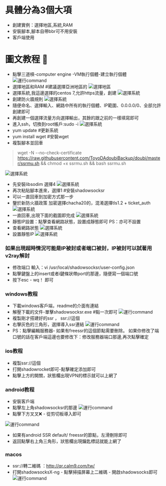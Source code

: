 # 具體分為3個大項

- 創建實例：選擇地區,系統,RAM
- 安裝腳本,腳本自帶bbr可不用安裝
- 客戶端使用

# 圖文教程 🔔

- 點擊三道槓-computer engine -VM執行個體-建立執行個體
![運行command](https://github.com/hkjswong/GCP-setup-ssr/blob/master/%E6%96%B0%E5%BB%BA%E5%AF%A6%E4%BE%8B.png )
- 選擇地區和RAM  #建議選擇亞洲地區的
![選擇地區]( https://github.com/hkjswong/GCP-setup-ssr/blob/master/%E5%9C%B0%E5%8D%80%E5%92%8C%E5%85%A7%E5%AD%98.png)
- 選擇系統,我這邊選擇的centos 7,允許https流量，創建
![選擇系統](https://github.com/hkjswong/GCP-setup-ssr/blob/master/%E9%81%B8%E6%93%87%E7%B3%BB%E7%B5%B1.png )
- 創建防火牆規則
![選擇系統](https://github.com/hkjswong/GCP-setup-ssr/blob/master/%E5%89%B5%E5%BB%BA%E9%98%B2%E7%81%AB%E7%89%86%E8%A6%8F%E5%89%87.png )
- 隨便命名、選擇輸入、網路中所有的執行個體、IP範圍、0.0.0.0/0、全部允許 創建即可
- 再創建一個選擇流量方向選擇輸出，其餘的跟之前的一樣填寫即可
- 進入ssh，切換到root帳戶:sudo -i
![選擇系統](https://github.com/hkjswong/GCP-setup-ssr/blob/master/%E9%80%A3%E7%B5%90ssh.png )
- yum update #更新系統
- yum install wget #安裝wget
- 複製腳本並回車

> wget -N --no-check-certificate https://raw.githubusercontent.com/ToyoDAdoubiBackup/doubi/master/ssrmu.sh && chmod +x ssrmu.sh && bash ssrmu.sh

![選擇系統](https://github.com/hkjswong/GCP-setup-ssr/blob/master/%E8%85%B3%E6%9C%AC.png )
- 先安裝libsodim 選擇4
![選擇系統](https://github.com/hkjswong/GCP-setup-ssr/blob/master/%E5%AE%89%E8%A3%9Dlibsodium.png )
- 再次粘貼腳本進來，選擇1 #安裝shadowsocksr
- 可以一直回車到加密方式那一步
- 鑒於新防火牆政策 加密選擇chacha20的，混淆選擇tls1.2 + ticket_auth
![選擇系統](https://github.com/hkjswong/GCP-setup-ssr/blob/master/%E9%81%B8%E6%93%87%E5%8A%A0%E5%AF%86%E8%88%87%E6%B7%B7%E6%B7%86.png )
- 一直回車,出現下面的截圖即完成
![選擇系統](https://github.com/hkjswong/GCP-setup-ssr/blob/master/%E5%AE%8C%E6%88%90.png )
- 靜態IP設置：點擊查看網路狀態，設置成靜態即可 PS：亦可不設置
- 查看網路狀態
![選擇系統](https://github.com/hkjswong/GCP-setup-ssr/blob/master/%E6%9F%A5%E7%9C%8B%E7%B6%B2%E8%B7%AF%E8%A9%B3%E6%83%85.png)
- 設置靜態IP
![選擇系統](https://github.com/hkjswong/GCP-setup-ssr/blob/master/%E8%A8%AD%E7%BD%AE%E9%9D%9C%E6%85%8Bip.png)

### 如果出現超時情況可能是IP被封或者端口被封，IP被封可以試著用v2ray解封
- 修改端口 輸入：vi /usr/local/shadowsocksr/user-config.json
- 點擊鍵盤上的insert或者i鍵條狀帶port的那邊，隨便寫一個端口號
- 按下esc - wq！ 即可

### windows教程
- 下載windows客戶端，readme的介面有連結
- 解壓下載的文件-單擊shadowsocksr.exe #點一次即可
![運行command](https://github.com/hkjswong/GCP-setup-ssr/blob/master/2018082911151368.png )
- 複製剛才搭建好的ssr ， ssr://這個
- 右擊灰色的三角形，選擇導入ssr連結
![運行command](https://github.com/hkjswong/GCP-setup-ssr/blob/master/snap441.png )
- PS：點擊編輯服務器- 如果有freessr的這個節點需要刪除。 如果你修改了端口號的話在客戶端這邊也要修改下：修改服務器端口那邊,再次點擊確定

### ios教程
- 複製ssr://這個
- 打開shadowrocket即可-點擊確定添加即可
- 點擊上方的開關，狀態欄出現VPN的標示就可以上網了

### android教程
- 安裝客戶端
- 點擊左上角shadowsocksr的那邊
![運行command](https://github.com/hkjswong/GCP-setup-ssr/blob/master/assets_-LfsbRYdnOSrSsq7ujPt_-LfwgbhegALYhDkQ4uHA_-LfwgiNxQrEc-0mjpzRZ_android-2.png )
- 點擊下方叉叉❌ - 從剪切板導入即可

![運行command](https://github.com/hkjswong/GCP-setup-ssr/blob/master/unnamed%20(1).jpg )
- 如果有android SSR default/ freessr的節點，左滑刪除即可
- 返回點擊右上角三角形，狀態欄出現鑰匙標誌就能上網了

### macos
- ssr://轉二維碼 ：http://qr.calm9.com/tw/
- 打開shadowsocksX-ng - 點擊掃描屏幕上二維碼 - 開啟shadowsocks即可
![運行command](https://github.com/hkjswong/GCP-setup-ssr/blob/master/%E8%9E%A2%E5%B9%95%E6%88%AA%E5%9C%96%202020-02-15%2021.47.59.png )
